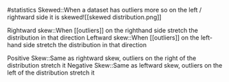 #statistics 
Skewed::When a dataset has outliers more so on the left / rightward side it is skewed![[skewed distribution.png]]

Rightward skew::When [[outliers]] on the righthand side stretch the distribution in that direction
Leftward skew::When [[outliers]] on the left-hand side stretch the distribution in that direction

Positive Skew::Same as rightward skew, outliers on the right of the distribution stretch it
Negative Skew::Same as leftward skew, outliers on the left of the distribution stretch it